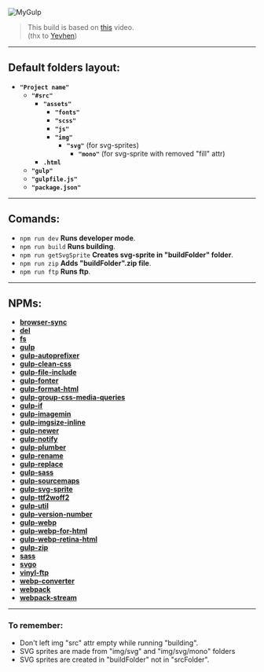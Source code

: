 ![MyGulp](https://lh3.googleusercontent.com/K8b-LcFTG5qryBWnM2LSgZifrt7_wEIIr3Df8oO4dEKBQOosLeWj08A8WQBiIFjs6SoTmff9x9FrJ_71qrx5qEXHQP2ZZ16IieopDxBYIHGtVkFQmF0S87K5CbhSTymSRdPwTsmrLFAT16aRQvFUEiHWfd63CDJiHVPH7EWJY7sGplsUN3b0hElCfESZ5cTdhAZSDSZ3avUw9384kQc_7Nju0jUqBzzyLxt1y5aOtAyHkqEMIY_WxdYpEHK3LgOF7pD6rAQid8MSwo0DUPcNWVWuJInmI9rvtcfP1s3wwjEJmXg09chZgHjSc_DCnFpNpXlrOB4FDrb1_mA3paaPpJlDk53fk3qHft0IIlH-r6mOqRMH6q0YVTusRf_iHOiL6STku5cpEZbEpvFo7RsfBL9PRpUUu-ZHYVkiCXxXYVADd7RMJHTNcGlISwEuit138LquuQbzAfgzB4FEVyfRGvfq9KgDqdFkLS6eRsOg-ijD7AAL6we7camwKzDiUQl85NuV1zYX2H1TZ7WOfdJVGfbF7ojn7UUWXphxvRickbNkWnguyhyp_nRm5qZByXpxCJ7u4nAuPXC31E2Dsn9kFABp_FqHToSNEePicccR_zkmAhQ6p1P5vTlKDbX8CSiVbO-F942skaAATwhZRBmHmkwK0JgJkUGtAhpkF09pdzIvBLhh8MV_3oiEht9pHUYHizcIBh8NuxqGSnXamIw936R58qlY_6WbgAQNHV4DF2AU7pZU83J5OkBCnLkSVOvhf-e887wCQ2v77jkxAUJYKc61JsEDX-XE0d8Za6YXDG6jOBfxP-Oy9pdYCUl2b6zswgYuibcGap2p4amobqK-z_Wg-E7Gs2J52VrW=w830-h125-no?authuser=0)

> This build is based on [this][1] video. </br>
> (thx to [Yevhen](https://github.com/FreelancerLifeStyle))
___

## Default folders layout:

* __`"Project name"`__
    * __`"#src"`__
       * __`"assets"`__
            * __`"fonts"`__
            * __`"scss"`__
            * __`"js"`__
            * __`"img"`__
                * __`"svg"`__ (for svg-sprites)
                    * __`"mono"`__ (for svg-sprite with removed "fill" attr)
       * __`.html`__
    * __`"gulp"`__
    * __`"gulpfile.js"`__
    * __`"package.json"`__
___

## Comands:

* `npm run dev` __Runs developer mode__.
* `npm run build` __Runs building__.
* `npm run getSvgSprite` __Creates svg-sprite in "buildFolder" folder__.
* `npm run zip` __Adds "buildFolder".zip file__.
* `npm run ftp` __Runs ftp__.
___

## NPMs:

* __[browser-sync](https://www.npmjs.com/package/browser-sync)__
* __[del](https://www.npmjs.com/package/del)__
* __[fs](https://www.npmjs.com/package/fs)__
* __[gulp](https://www.npmjs.com/package/gulp)__
* __[gulp-autoprefixer](https://www.npmjs.com/package/gulp-autoprefixer)__
* __[gulp-clean-css](https://www.npmjs.com/package/gulp-clean-css)__
* __[gulp-file-include](https://www.npmjs.com/package/gulp-file-include)__
* __[gulp-fonter](https://www.npmjs.com/package/gulp-fonter)__
* __[gulp-format-html](https://www.npmjs.com/package/gulp-format-html)__
* __[gulp-group-css-media-queries](https://www.npmjs.com/package/gulp-group-css-media-queries)__
* __[gulp-if](https://www.npmjs.com/package/gulp-if)__
* __[gulp-imagemin](https://www.npmjs.com/package/gulp-imagemin)__
* __[gulp-imgsize-inline](https://www.npmjs.com/package/gulp-imgsize-inline)__
* __[gulp-newer](https://www.npmjs.com/package/gulp-newer)__
* __[gulp-notify](https://www.npmjs.com/package/gulp-notify)__
* __[gulp-plumber](https://www.npmjs.com/package/gulp-plumber)__
* __[gulp-rename](https://www.npmjs.com/package/gulp-rename)__
* __[gulp-replace](https://www.npmjs.com/package/gulp-replace)__
* __[gulp-sass](https://www.npmjs.com/package/gulp-sass)__
* __[gulp-sourcemaps](https://www.npmjs.com/package/gulp-sourcemaps)__
* __[gulp-svg-sprite](https://www.npmjs.com/package/gulp-svg-sprite)__
* __[gulp-ttf2woff2](https://www.npmjs.com/package/gulp-ttf2woff2)__
* __[gulp-util](https://www.npmjs.com/package/gulp-util)__
* __[gulp-version-number](https://www.npmjs.com/package/gulp-version-number)__
* __[gulp-webp](https://www.npmjs.com/package/gulp-webp)__
* __[gulp-webp-for-html](https://www.npmjs.com/package/gulp-webp-for-html)__
* __[gulp-webp-retina-html](https://www.npmjs.com/package/gulp-webp-retina-html)__
* __[gulp-zip](https://www.npmjs.com/package/gulp-zip)__
* __[sass](https://www.npmjs.com/package/sass)__
* __[svgo](https://www.npmjs.com/package/svgo)__
* __[vinyl-ftp](https://www.npmjs.com/package/vinyl-ftp)__
* __[webp-converter](https://www.npmjs.com/package/webp-converter)__
* __[webpack](https://www.npmjs.com/package/webpack)__
* __[webpack-stream](https://www.npmjs.com/package/webpack-stream)__
___

### To remember:

* Don't left img "src" attr empty while running "building".
* SVG sprites are made from "img/svg" and "img/svg/mono" folders
* SVG sprites are created in "buildFolder" not in "srcFolder".

[1]: https://www.youtube.com/watch?v=jU88mLuLWlk&t=3565s&ab_channel=%D0%A4%D1%80%D1%96%D0%BB%D0%B0%D0%BD%D1%81%D0%B5%D1%80%D0%BF%D0%BE%D0%B6%D0%B8%D1%82%D1%82%D1%8E